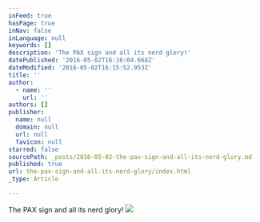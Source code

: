 ```yaml
---
inFeed: true
hasPage: true
inNav: false
inLanguage: null
keywords: []
description: 'The PAX sign and all its nerd glory!'
datePublished: '2016-05-02T16:16:04.668Z'
dateModified: '2016-05-02T16:15:52.953Z'
title: ''
author:
  - name: ''
    url: ''
authors: []
publisher:
  name: null
  domain: null
  url: null
  favicon: null
starred: false
sourcePath: _posts/2016-05-02-the-pax-sign-and-all-its-nerd-glory.md
published: true
url: the-pax-sign-and-all-its-nerd-glory/index.html
_type: Article

---
```

The PAX sign and all its nerd glory!
![](https://the-grid-user-content.s3-us-west-2.amazonaws.com/f0907c07-3418-4843-b46f-85e1ae6b6f23.jpg)